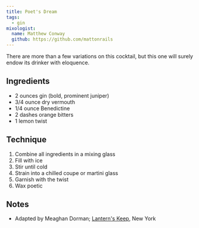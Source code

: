 ```yaml
---
title: Poet's Dream
tags:
  - gin
mixologist:
  name: Matthew Conway
  github: https://github.com/mattonrails
---
```


There are more than a few variations on this cocktail, but this one will surely
endow its drinker with eloquence.

Ingredients
-----------

* 2 ounces gin (bold, prominent juniper)
* 3/4 ounce dry vermouth
* 1/4 ounce Benedictine
* 2 dashes orange bitters
* 1 lemon twist

Technique
---------

1. Combine all ingredients in a mixing glass
2. Fill with ice
3. Stir until cold
4. Strain into a chilled coupe or martini glass
5. Garnish with the twist
6. Wax poetic

Notes
-----

* Adapted by Meaghan Dorman; [Lantern's Keep](http://thelanternskeep.com/), New York
